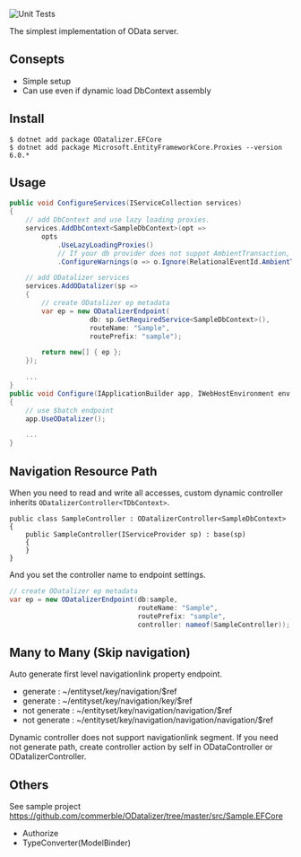 ![Unit Tests](https://github.com/commerble/ODatalizer/workflows/test/badge.svg)

The simplest implementation of OData server.

## Consepts

* Simple setup
* Can use even if dynamic load DbContext assembly

## Install

    $ dotnet add package ODatalizer.EFCore
    $ dotnet add package Microsoft.EntityFrameworkCore.Proxies --version 6.0.*

## Usage

```cs:Startup.cs
public void ConfigureServices(IServiceCollection services)
{
    // add DbContext and use lazy loading proxies.
    services.AddDbContext<SampleDbContext>(opt => 
        opts
            .UseLazyLoadingProxies()
            // If your db provider does not suppot AmbientTransaction, ignore the warning.
            .ConfigureWarnings(o => o.Ignore(RelationalEventId.AmbientTransactionWarning)));

    // add ODatalizer services
    services.AddODatalizer(sp =>
    {
        // create ODatalizer ep metadata
        var ep = new ODatalizerEndpoint(
                    db: sp.GetRequiredService<SampleDbContext>(),
                    routeName: "Sample",
                    routePrefix: "sample");

        return new[] { ep }; 
    });

    ...
}
public void Configure(IApplicationBuilder app, IWebHostEnvironment env, SampleDbContext sample)
{
    // use $batch endpoint
    app.UseODatalizer();

    ...
}
```

## Navigation Resource Path
When you need to read and write all accesses, custom dynamic controller inherits `ODatalizerController<TDbContext>`.

```cs:SampleController
public class SampleController : ODatalizerController<SampleDbContext>
{
    public SampleController(IServiceProvider sp) : base(sp)
    {
    }
}
```

And you set the controller name to endpoint settings.

```cs:Startup.cs
// create ODatalizer ep metadata
var ep = new ODatalizerEndpoint(db:sample, 
                                routeName: "Sample", 
                                routePrefix: "sample",
                                controller: nameof(SampleController));
```


## Many to Many (Skip navigation)

Auto generate first level navigationlink property endpoint.

- generate : ~/entityset/key/navigation/$ref
- generate : ~/entityset/key/navigation/key/$ref
- not generate : ~/entityset/key/navigation/navigation/$ref
- not generate : ~/entityset/key/navigation/navigation/navigation/$ref

Dynamic controller does not support navigationlink segment.
If you need not generate path, create controller action by self in ODataController or ODatalizerController.

## Others

See sample project https://github.com/commerble/ODatalizer/tree/master/src/Sample.EFCore

- Authorize
- TypeConverter(ModelBinder)

